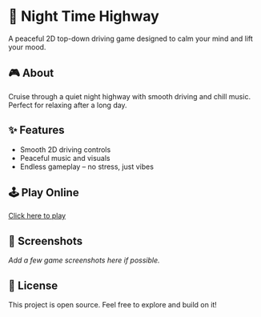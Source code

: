 # 🌙 Night Time Highway

A peaceful 2D top-down driving game designed to calm your mind and lift your mood.

## 🎮 About
Cruise through a quiet night highway with smooth driving and chill music. Perfect for relaxing after a long day.

## ✨ Features
- Smooth 2D driving controls
- Peaceful music and visuals
- Endless gameplay – no stress, just vibes

## 🕹️ Play Online
[Click here to play](https://szg-zone.github.io/NightTime-Highway/)

## 📸 Screenshots
_Add a few game screenshots here if possible._

## 📄 License
This project is open source. Feel free to explore and build on it!
